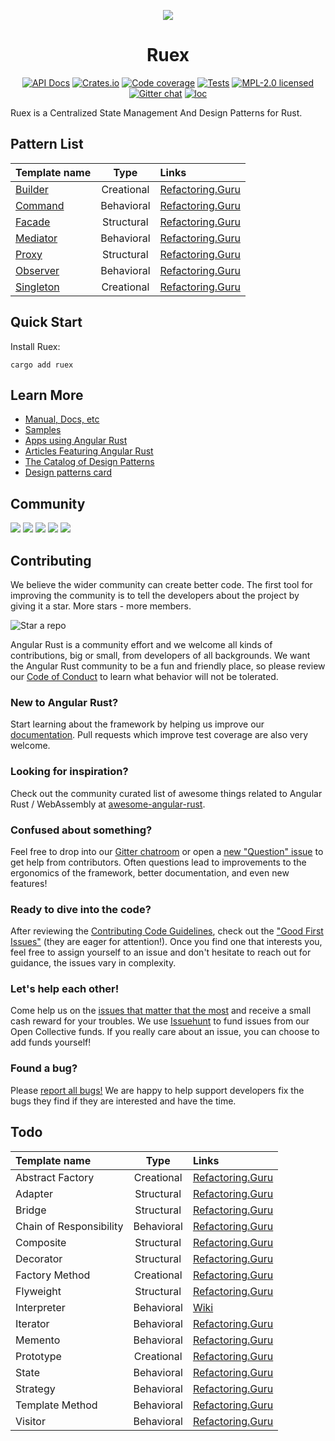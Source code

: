 <div align="center">

[![](https://dudochkin-victor.github.io/assets/ruex/logo-wide.svg)](#top)
# Ruex

[![API Docs][docrs-badge]][docrs-url]
[![Crates.io][crates-badge]][crates-url]
[![Code coverage][codecov-badge]][codecov-url]
[![Tests][tests-badge]][tests-url]
[![MPL-2.0 licensed][license-badge]][license-url]
[![Gitter chat][gitter-badge]][gitter-url]
[![loc][loc-badge]][loc-url]
</div>

[docrs-badge]: https://img.shields.io/docsrs/ruex?style=flat-square
[docrs-url]: https://docs.rs/ruex/
[crates-badge]: https://img.shields.io/crates/v/ruex.svg?style=flat-square
[crates-url]: https://crates.io/crates/ruex
[license-badge]: https://img.shields.io/badge/license-MPL--2.0-blue.svg?style=flat-square
[license-url]: https://github.com/angular-rust/ruex/blob/master/LICENSE
[gitter-badge]: https://img.shields.io/gitter/room/angular_rust/community.svg?style=flat-square
[gitter-url]: https://gitter.im/angular_rust/community
[tests-badge]: https://img.shields.io/github/workflow/status/angular-rust/ruex/Tests?label=tests&logo=github&style=flat-square
[tests-url]: https://github.com/angular-rust/ruex/actions/workflows/tests.yml
[codecov-badge]: https://img.shields.io/codecov/c/github/angular-rust/ruex?logo=codecov&style=flat-square&token=L7KV27OLY0
[codecov-url]: https://codecov.io/gh/angular-rust/ruex
[loc-badge]: https://img.shields.io/tokei/lines/github/angular-rust/ruex?style=flat-square
[loc-url]: https://github.com/angular-rust/ruex

Ruex is a Centralized State Management And Design Patterns for Rust.

## Pattern List

Template name                                                     |    Type    | Links 
:-----------------------------------------------------------------|:----------:|:------------
[Builder](src/foundation/patterns/builder.rs)                     | Creational | [Refactoring.Guru](https://refactoring.guru/design-patterns/builder) |
[Command](src/foundation/patterns/command/simple_command.rs)      | Behavioral | [Refactoring.Guru](https://refactoring.guru/design-patterns/command) |
[Facade](src/foundation/patterns/facade.rs)                       | Structural | [Refactoring.Guru](https://refactoring.guru/design-patterns/facade) |
[Mediator](src/foundation/patterns/mediator/mediator.rs)          | Behavioral | [Refactoring.Guru](https://refactoring.guru/design-patterns/mediator) |
[Proxy](src/foundation/patterns/proxy/proxy.rs)                   | Structural | [Refactoring.Guru](https://refactoring.guru/design-patterns/proxy) |
[Observer](src/foundation/patterns/observer/observer.rs)          | Behavioral | [Refactoring.Guru](https://refactoring.guru/design-patterns/observer) |
[Singleton](src/prelude/singleton.rs)                             | Creational | [Refactoring.Guru](https://refactoring.guru/design-patterns/singleton) |

## Quick Start

Install Ruex:

	cargo add ruex

## Learn More

* [Manual, Docs, etc](https://angular-rust.github.io/)
* [Samples](https://github.com/angular-rust/ux-samples)
* [Apps using Angular Rust](https://github.com/angular-rust/ruex/wiki/Apps-in-the-Wild)
* [Articles Featuring Angular Rust](https://github.com/angular-rust/ruex/wiki/Articles)
* [The Catalog of Design Patterns](https://refactoring.guru/design-patterns/catalog)
* [Design patterns card](http://www.mcdonaldland.info/files/designpatterns/designpatternscard.pdf)

## Community

 [![](https://img.shields.io/badge/Facebook-1877F2?style=for-the-badge&logo=facebook&logoColor=white)](https://www.facebook.com/groups/angular.rust) 
 [![](https://img.shields.io/badge/Stack_Overflow-FE7A16?style=for-the-badge&logo=stack-overflow&logoColor=white)](https://stackoverflow.com/questions/tagged/angular-rust) 
 [![](https://img.shields.io/badge/YouTube-FF0000?style=for-the-badge&logo=youtube&logoColor=white)](https://www.youtube.com/channel/UCBJTkSl_JWShuolUy4JksTQ) 
 [![](https://img.shields.io/badge/Medium-12100E?style=for-the-badge&logo=medium&logoColor=white)](https://medium.com/@angular.rust) 
 [![](https://img.shields.io/gitter/room/angular_rust/angular_rust?style=for-the-badge)](https://gitter.im/angular_rust/community)


## Contributing

We believe the wider community can create better code. The first tool for improving the community is to tell the developers about the project by giving it a star. More stars - more members.

 ![Star a repo](https://dudochkin-victor.github.io/assets/star-me-wide.svg)
 
Angular Rust is a community effort and we welcome all kinds of contributions, big or small, from developers of all backgrounds. We want the Angular Rust community to be a fun and friendly place, so please review our [Code of Conduct](CODE_OF_CONDUCT.md) to learn what behavior will not be tolerated.

### New to Angular Rust?

Start learning about the framework by helping us improve our [documentation](https://angular-rust.github.io/). Pull requests which improve test coverage are also very welcome.

### Looking for inspiration?

Check out the community curated list of awesome things related to Angular Rust / WebAssembly at [awesome-angular-rust](https://github.com/angular-rust/awesome-angular-rust).

### Confused about something?

Feel free to drop into our [Gitter chatroom](https://gitter.im/angular_rust/community) or open a [new "Question" issue](https://github.com/angular-rust/ruex/issues/new/choose) to get help from contributors. Often questions lead to improvements to the ergonomics of the framework, better documentation, and even new features!

### Ready to dive into the code?

After reviewing the [Contributing Code Guidelines](CONTRIBUTING.md), check out the ["Good First Issues"](https://github.com/angular-rust/ruex/issues?q=is%3Aopen+is%3Aissue+label%3A%22good+first+issue%22) (they are eager for attention!). Once you find one that interests you, feel free to assign yourself to an issue and don't hesitate to reach out for guidance, the issues vary in complexity.

### Let's help each other!

Come help us on the [issues that matter that the most](https://github.com/angular-rust/ruex/labels/%3Adollar%3A%20Funded%20on%20Issuehunt) and receive a small cash reward for your troubles. We use [Issuehunt](https://issuehunt.io/r/angular-rust/ruex/) to fund issues from our Open Collective funds. If you really care about an issue, you can choose to add funds yourself! 

### Found a bug?

Please [report all bugs!](https://github.com/angular-rust/ruex/issues/new/choose) We are happy to help support developers fix the bugs they find if they are interested and have the time.

## Todo

Template name           |    Type    | Links 
:-----------------------|:----------:|:------
Abstract Factory        | Creational | [Refactoring.Guru](https://refactoring.guru/design-patterns/abstract-factory) |
Adapter                 | Structural | [Refactoring.Guru](https://refactoring.guru/design-patterns/adapter) |
Bridge                  | Structural | [Refactoring.Guru](https://refactoring.guru/design-patterns/bridge) |
Chain of Responsibility | Behavioral | [Refactoring.Guru](https://refactoring.guru/design-patterns/chain-of-responsibility) |
Composite               | Structural | [Refactoring.Guru](https://refactoring.guru/design-patterns/composite) |
Decorator               | Structural | [Refactoring.Guru](https://refactoring.guru/design-patterns/decorator) |
Factory Method          | Creational | [Refactoring.Guru](https://refactoring.guru/design-patterns/factory-method) |
Flyweight               | Structural | [Refactoring.Guru](https://refactoring.guru/design-patterns/flyweight) |
Interpreter             | Behavioral | [Wiki](https://en.wikipedia.org/wiki/Interpreter_pattern) |
Iterator                | Behavioral | [Refactoring.Guru](https://refactoring.guru/design-patterns/iterator) |
Memento                 | Behavioral | [Refactoring.Guru](https://refactoring.guru/design-patterns/memento) |
Prototype               | Creational | [Refactoring.Guru](https://refactoring.guru/design-patterns/prototype) |
State                   | Behavioral | [Refactoring.Guru](https://refactoring.guru/design-patterns/state) |
Strategy                | Behavioral | [Refactoring.Guru](https://refactoring.guru/design-patterns/strategy) |
Template Method         | Behavioral | [Refactoring.Guru](https://refactoring.guru/design-patterns/template-method) |
Visitor                 | Behavioral | [Refactoring.Guru](https://refactoring.guru/design-patterns/visitor) |